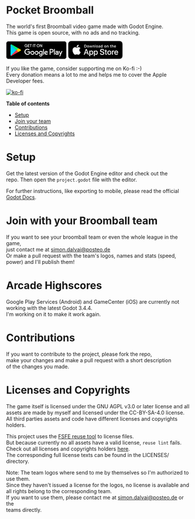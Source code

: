 # Pocket Broomball
The world's first Broomball video game made with Godot Engine.  
This game is open source, with no ads and no tracking.

<a href="https://play.google.com/store/apps/details?id=com.salvai.broomball" target="_blank"><img src="store-images/PlayStore.svg" alt="Get it on Google Play" height="49"></a>
<a href="https://apps.apple.com/app/pocket-broomball/id1511009171" target="_blank"><img src="store-images/AppStore.svg" alt="Download on the App Store" height="50" ></a>



If you like the game, consider supporting me on Ko-fi :-)  
Every donation means a lot to me and helps me to cover the Apple Developer fees.

[![ko-fi](https://ko-fi.com/img/githubbutton_sm.svg)](https://ko-fi.com/P5P4BYZUR)

**Table of contents**
  - [Setup](#setup)
  - [Join your team](#join-your-tem)
  - [Contributions](#contributions)
  - [Licenses and Copyrights](#licenses-and-copyrights)

# Setup
Get the latest version of the Godot Engine editor and check out the  
repo. Then open the `project.godot` file with the editor.

For further instructions, like exporting to mobile, please read the official [Godot Docs](https://docs.godotengine.org/en/stable/).

# Join with your Broomball team
If you want to see your broomball team or even the whole league in the game,  
just contact me at simon.dalvai@posteo.de  
Or make a pull request with the team's logos, names and stats (speed, power) and I'll publish them!

# Arcade Highscores

Google Play Services (Android) and GameCenter (iOS) are currently not working with the latest Godot 3.4.4.  
I'm working on it to make it work again.

# Contributions
If you want to contribute to the project, please fork the repo,    
make your changes and make a pull request with a short description  
of the changes you made.

# Licenses and Copyrights
The game itself is licensed under the GNU AGPL v3.0 or later license and all  
assets are made by myself and licensed under the CC-BY-SA-4.0 license.  
All third parties assets and code have different licenses and copyrights holders.

This project uses the [FSFE reuse tool](https://github.com/fsfe/reuse-tool) to license files.  
But because currently no all assets have a valid license, `reuse lint` fails.  
Check out all licenses and copyrights holders [here](.reuse/dep5).  
The corresponding full license texts can be found in the LICENSES/ directory.

Note: The team logos where send to me by themselves so I'm authorized to use them.  
      Since they haven't issued a license for the logos, no license is available and  
      all rights belong to the corresponding team.  
      If you want to use them, please contact me at simon.dalvai@posteo.de or the  
      teams directly.
